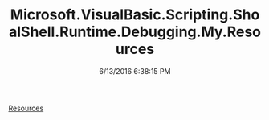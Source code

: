 ﻿---
title: Microsoft.VisualBasic.Scripting.ShoalShell.Runtime.Debugging.My.Resources
date: 6/13/2016 6:38:15 PM
---

[Resources](T-Microsoft.VisualBasic.Scripting.ShoalShell.Runtime.Debugging.My.Resources.Resources.html)
